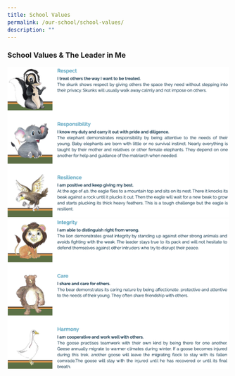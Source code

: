 ```yaml
---
title: School Values
permalink: /our-school/school-values/
description: ""
---
```

### School Values & The Leader in Me

![](/images/school%20values1.png)
![](/images/school%20values2.png)